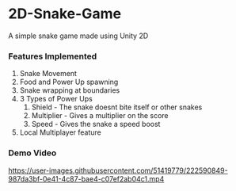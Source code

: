 # 2D-Snake-Game
A simple snake game made using Unity 2D

### Features Implemented
1. Snake Movement
2. Food and Power Up spawning
3. Snake wrapping at boundaries
4. 3 Types of Power Ups
      1. Shield - The snake doesnt bite itself or other snakes
      2. Multiplier - Gives a multiplier on the score
      3. Speed - Gives the snake a speed boost
5. Local Multiplayer feature

### Demo Video

https://user-images.githubusercontent.com/51419779/222590849-987da3bf-0e41-4c87-bae4-c07ef2ab04c1.mp4
